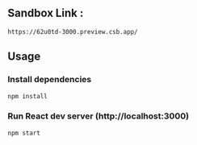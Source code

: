 ## Sandbox Link : 
```
https://62u0td-3000.preview.csb.app/
```
## Usage

### Install dependencies

```
npm install
```

### Run React dev server (http://localhost:3000)

```
npm start
```

